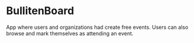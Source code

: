 # BullitenBoard
App where users and organizations had create free events. Users can also browse and mark themselves as attending an event.
